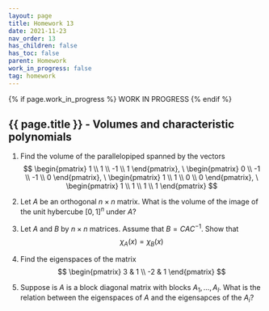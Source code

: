 ```yaml
---
layout: page
title: Homework 13
date: 2021-11-23
nav_order: 13
has_children: false
has_toc: false
parent: Homework
work_in_progress: false
tag: homework 
---
```


{% if page.work_in_progress %}
    WORK IN PROGRESS
{% endif %}

## {{ page.title }} - Volumes and characteristic polynomials 

1. Find the volume of the parallelopiped spanned by the vectors
$$
	\begin{pmatrix} 1 \\ 1 \\ -1 \\ 1 \end{pmatrix}, \
	\begin{pmatrix} 0 \\ -1 \\ -1 \\ 0 \end{pmatrix}, \
	\begin{pmatrix} 1 \\ 1 \\ 0 \\ 0 \end{pmatrix}, \
	\begin{pmatrix} 1 \\ 1 \\ 1 \\ 1 \end{pmatrix} 
$$

2. Let $A$ be an orthogonal $n \times n$ matrix. What is the 
volume of the image of the unit hybercube $[0,1]^n$ under $A$? 

3. Let $A$ and $B$ by $n \times n$ matrices. Assume that 
$B = CAC^{-1}$. Show that 
$$
	\chi_A(x) = \chi_B(x) 
$$

4. Find the eigenspaces of the matrix 
$$
	\begin{pmatrix} 
		3 & 1 \\
		-2 & 1 
	\end{pmatrix}
$$

5. Suppose is $A$ is a block diagonal matrix with blocks 
$A_1, \ldots, A_l$. What is the relation between the eigenspaces of 
$A$ and the eigensapces of the $A_i$?
